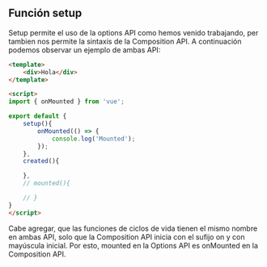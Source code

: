 ## Funci&oacute;n setup

Setup permite el uso de la options API como hemos venido trabajando, per tambien nos permite la sintaxis de la Composition API. A continuaci&oacute;n podemos observar un ejemplo de ambas API:

```html
<template>
    <div>Hola</div>
</template>

<script>
import { onMounted } from 'vue';

export default {
    setup(){
        onMounted(() => {
            console.log('Mounted');
        });
    },
    created(){

    },
    // mounted(){

    // }
}
</script>
```

Cabe agregar, que las funciones de ciclos de vida tienen el mismo nombre en ambas API, solo que la Composition API inicia con el sufijo on y con may&uacute;scula inicial. Por esto, mounted en la Options API es onMounted en la Composition API.
